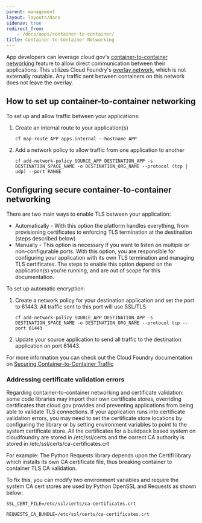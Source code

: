 ```yaml
---
parent: management
layout: layouts/docs
sidenav: true
redirect_from: 
    - /docs/apps/container-to-container/
title: Container-to-Container Networking
---
```


App developers can leverage cloud.gov's [container-to-container networking](https://docs.cloudfoundry.org/concepts/understand-cf-networking.html) feature to allow direct communication between their applications. This utilizes Cloud Foundry's [overlay network](https://docs.cloudfoundry.org/concepts/understand-cf-networking.html#overlay-network), which is not externally routable. Any traffic sent between containers on this network does not leave the overlay.

## How to set up container-to-container networking

To set up and allow traffic between your applications:

1. Create an internal route to your application(s)
   ```shell
   cf map-route APP apps.internal --hostname APP
   ```
2. Add a network policy to allow traffic from one application to another
   ```shell
   cf add-network-policy SOURCE_APP DESTINATION_APP -s DESTINATION_SPACE_NAME -o DESTINATION_ORG_NAME --protocol (tcp | udp) --port RANGE
   ```

## Configuring secure container-to-container networking

There are two main ways to enable TLS between your application: 
- Automatically - With this option the platform handles everything, from provisioning certificates to enforcing TLS termination at the destination (steps described below)
- Manually - This option is necessary if you want to listen on multiple or non-configurable ports. With this option, you are responsible for configuring your application with its own TLS termination and managing TLS certificates. The steps to enable this option depend on the application(s) you're running, and are out of scope for this documentation.

To set up automatic encryption:

1. Create a network policy for your destination application and set the port to 61443. All traffic sent to this port will use SSL/TLS
   ```shell
   cf add-network-policy SOURCE_APP DESTINATION_APP -s DESTINATION_SPACE_NAME -o DESTINATION_ORG_NAME --protocol tcp --port 61443
   ```
2. Update your source application to send all traffic to the destination application on port 61443.

For more information you can check out the Cloud Foundry documentation on [Securing Container-to-Container Traffic](https://docs.cloudfoundry.org/concepts/understand-cf-networking.html#securing-traffic)


### Addressing certificate validation errors

Regarding container-to-container networking and certificate validation: some code libraries may import their own certificate stores, overriding certificates that cloud.gov provides and preventing applications from being able to validate TLS connections. If your application runs into certificate validation errors, you may need to set the certificate store locations by configuring the library or by setting environment variables to point to the system certificate store. All the certificates for a buildpack based system on cloudfoundry are stored in /etc/ssl/certs and the correct CA authority is stored in /etc/ssl/certs/ca-certificates.crt

For example:
The Python Requests library depends upon the Certifi library which installs its own CA certificate file, thus breaking container to container TLS CA validation.

To fix this, you can modify two environment variables and require the system CA cert stores are used by Python OpenSSL and Requests as shown below:

```shell
SSL_CERT_FILE=/etc/ssl/certs/ca-certificates.crt
```

```shell
REQUESTS_CA_BUNDLE=/etc/ssl/certs/ca-certificates.crt
```
